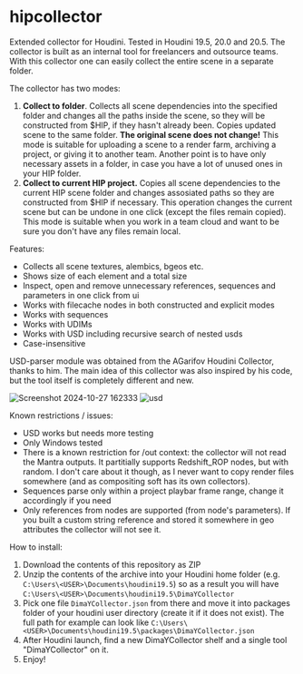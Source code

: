 # hipcollector
Extended collector for Houdini. Tested in Houdini 19.5, 20.0 and 20.5.
The collector is built as an internal tool for freelancers and outsource teams. With this collector one can easily collect the entire scene in a separate folder.

The collector has two modes:
1. **Collect to folder**. Collects all scene dependencies into the specified folder and changes all the paths inside the scene, so they will be constructed from $HIP, if they hasn't already been. Copies updated scene to the same folder. **The original scene does not change!** This mode is suitable for uploading a scene to a render farm, archiving a project, or giving it to another team. Another point is to have only necessary assets in a folder, in case you have a lot of unused ones in your HIP folder.
2. **Collect to current HIP project.** Copies all scene dependencies to the current HIP scene folder and changes assosiated paths so they are constructed from $HIP if necessary. This operation changes the current scene but can be undone in one click (except the files remain copied). This mode is suitable when you work in a team cloud and want to be sure you don't have any files remain local.

Features:
- Collects all scene textures, alembics, bgeos etc.
- Shows size of each element and a total size
- Inspect, open and remove unnecessary references, sequences and parameters in one click from ui
- Works with filecache nodes in both constructed and explicit modes
- Works with sequences
- Works with UDIMs
- Works with USD including recursive search of nested usds
- Case-insensitive

USD-parser module was obtained from the AGarifov Houdini Collector, thanks to him. The main idea of this collector was also inspired by his code, but the tool itself is completely different and new.

![Screenshot 2024-10-27 162333](https://github.com/user-attachments/assets/1c89d5ba-6dc3-4c12-a6b0-c721ad2446ad)
![usd](https://github.com/user-attachments/assets/61825593-da0a-4433-8438-14d9c8858031)

Known restrictions / issues:
- USD works but needs more testing
- Only Windows tested
- There is a known restriction for /out context: the collector will not read the Mantra outputs. It partitially supports Redshift_ROP nodes, but with random. I don't care about it though, as I never want to copy render files somewhere (and as compositing soft has its own collectors).
- Sequences parse only within a project playbar frame range, change it accordingly if you need
- Only references from nodes are supported (from node's parameters). If you built a custom string reference and stored it somewhere in geo attributes the collector will not see it.

How to install:
1. Download the contents of this repository as ZIP
2. Unzip the contents of the archive into your Houdini home folder (e.g. `C:\Users\<USER>\Documents\houdini19.5`) so as a result you will have `C:\Users\<USER>\Documents\houdini19.5\DimaYCollector`
3. Pick one file `DimaYCollector.json` from there and move it into packages folder of your houdini user directory (create it if it does not exist). The full path for example can look like `C:\Users\<USER>\Documents\houdini19.5\packages\DimaYCollector.json`
4. After Houdini launch, find a new DimaYCollector shelf and a single tool "DimaYCollector" on it.
5. Enjoy!
